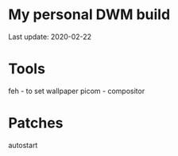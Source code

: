 # My personal DWM build
Last update: 2020-02-22

# Tools
feh - to set wallpaper
picom - compositor

# Patches
autostart



